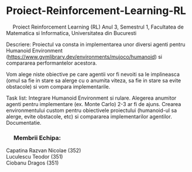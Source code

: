# Proiect-Reinforcement-Learning-RL
&emsp; Proiect Reinforcement Learning (RL) Anul 3, Semestrul 1, Facultatea de Matematica si Informatica, Universitatea din Bucuresti

Descriere:
Proiectul va consta in implementarea
unor diversi agenti pentru Humanoid Environment (https://www.gymlibrary.dev/environments/mujoco/humanoid)
si compararea performantelor acestora.

Vom alege niste obiective pe care agentii vor fi nevoiti sa le implineasca
(omul sa fie in stare sa alerge cu o anumita viteza, sa fie in stare sa evite obstacole)
si vom compara implementarile.

Task list:
Integrare Humanoid Environment si rulare.
Alegerea anumitor agenti pentru implementare (ex. Monte Carlo) 2-3 ar fi de ajuns.
Crearea environmentului custom pentru obiectivele proiectului (humanoid-ul sa alerge, evite obstacole, etc) si compararea implementarilor agentilor.
Documentatie.

### &emsp; Membrii Echipa: <br/>
Capatina Razvan Nicolae ($352$) <br/> 
Luculescu Teodor ($351$) <br/>
Ciobanu Dragos ($351$) <br/>

<br/>
<br/>
<br/>
